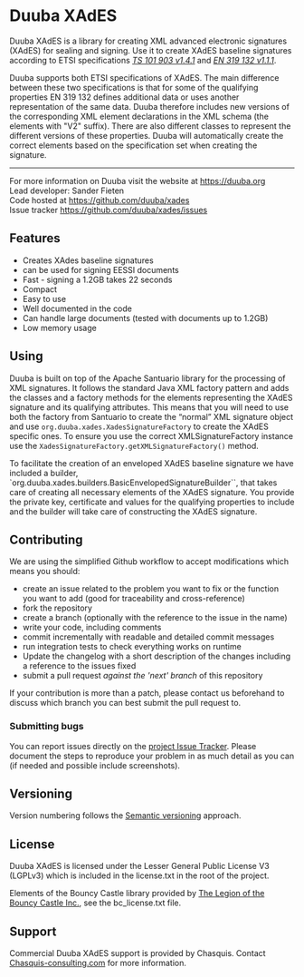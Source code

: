 # Duuba XAdES
Duuba XAdES is a library for creating XML advanced electronic signatures (XAdES) for sealing and signing. 
Use it to create XAdES baseline signatures according to ETSI specifications *[TS 101 903 v1.4.1](https://www.etsi.org/deliver/etsi_ts/101900_101999/101903/01.04.01_60/ts_101903v010401p.pdf)* and *[EN 319 132 v1.1.1](https://www.etsi.org/deliver/etsi_en/319100_319199/31913201/01.01.01_60/en_31913201v010101p.pdf)*.  
  
Duuba supports both ETSI specifications of XAdES. 
The main difference between these two specifications is that for some of the qualifying properties EN 319 132 defines additional data or uses another representation of the same data. 
Duuba therefore includes new versions of the corresponding XML element declarations in the XML schema (the elements with "V2" suffix). 
There are also different classes to represent the different versions of these properties. 
Duuba will automatically create the correct elements based on the specification set when creating the signature. 

__________________

For more information on Duuba visit the website at https://duuba.org  
Lead developer: Sander Fieten  
Code hosted at https://github.com/duuba/xades  
Issue tracker https://github.com/duuba/xades/issues  
  

## Features
- Creates XAdes baseline signatures
- can be used for signing EESSI documents
- Fast - signing a 1.2GB takes 22 seconds
- Compact 
- Easy to use
- Well documented in the code
- Can handle large documents (tested with documents up to 1.2GB) 
- Low memory usage


## Using
Duuba is built on top of the Apache Santuario library for the processing of XML signatures. It follows the standard Java XML factory pattern and adds the classes and a factory methods for the elements representing the XAdES signature and its qualifying attributes. This means that you will need to use both the factory from Santuario to create the “normal” XML signature object and use `org.duuba.xades.XadesSignatureFactory` to create the XAdES specific ones. To ensure you use the correct XMLSignatureFactory instance use the `XadesSignatureFactory.getXMLSignatureFactory()` method.

To facilitate the creation of an enveloped XAdES baseline signature we have included a builder, `org.duuba.xades.builders.BasicEnvelopedSignatureBuilder``, that takes care of creating all necessary elements of the XAdES signature. You provide the private key, certificate and values for the qualifying properties to include and the builder will take care of constructing the XAdES signature.


## Contributing
We are using the simplified Github workflow to accept modifications which means you should:
* create an issue related to the problem you want to fix or the function you want to add (good for traceability and cross-reference)
* fork the repository
* create a branch (optionally with the reference to the issue in the name)
* write your code, including comments 
* commit incrementally with readable and detailed commit messages
* run integration tests to check everything works on runtime
* Update the changelog with a short description of the changes including a reference to the issues fixed
* submit a pull request *against the 'next' branch* of this repository

If your contribution is more than a patch, please contact us beforehand to discuss which branch you can best submit the pull request to.

### Submitting bugs
You can report issues directly on the [project Issue Tracker](https://github.com/duuba/xades/issues).
Please document the steps to reproduce your problem in as much detail as you can (if needed and possible include screenshots).

## Versioning
Version numbering follows the [Semantic versioning](http://semver.org/) approach.

## License
Duuba XAdES is licensed under the Lesser General Public License V3 (LGPLv3) which is included in the license.txt in the root of the project.

Elements of the Bouncy Castle library provided by [The Legion of the Bouncy Castle Inc.](http://www.bouncycastle.org), see the bc_license.txt file.

## Support
Commercial Duuba XAdES support is provided by Chasquis. Contact [Chasquis-consulting.com](http://chasquis-consulting.com/) for more information.
